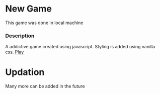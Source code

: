 # New Game 

This game was done in local machine
### Description
A addictive game created using javascript.
Styling is added using vanilla css.
[Play](https://simon-says-game-cm94.vercel.app/)
# Updation 

Many more can be added in the future

